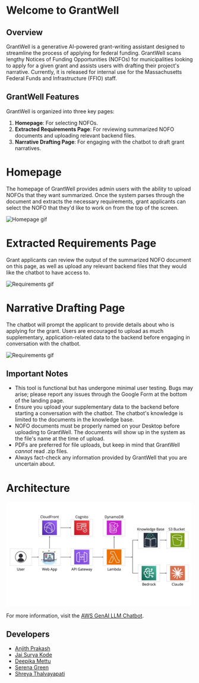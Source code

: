 # Welcome to GrantWell

## Overview
GrantWell is a generative AI-powered grant-writing assistant designed to streamline the process of applying for federal funding. GrantWell scans lengthy Notices of Funding Opportunities (NOFOs) for municipalities looking to apply for a given grant and assists users with drafting their project's narrative. Currently, it is released for internal use for the Massachusetts Federal Funds and Infrastructure (FFIO) staff.

## GrantWell Features
GrantWell is organized into three key pages:
1. **Homepage**: For selecting NOFOs.
2. **Extracted Requirements Page**: For reviewing summarized NOFO documents and uploading relevant backend files.
3. **Narrative Drafting Page**: For engaging with the chatbot to draft grant narratives.

# Homepage
The homepage of GrantWell provides admin users with the ability to upload NOFOs that they want summarized. Once the system parses through the document and extracts the necessary requirements, grant applicants can select the NOFO that they'd like to work on from the top of the screen.

<img src="https://github.com/Anuttan/Grantwell-MVP/blob/main/lib/user-interface/app/public/images/landingpage.gif?raw=true" alt="Homepage gif" width="500">

# Extracted Requirements Page
Grant applicants can review the output of the summarized NOFO document on this page, as well as upload any relevant backend files that they would like the chatbot to have access to.

<img src="https://github.com/Anuttan/Grantwell-MVP/blob/main/lib/user-interface/app/public/images/reqpage.gif?raw=true" alt="Requirements gif" width="500">

# Narrative Drafting Page
The chatbot will prompt the applicant to provide details about who is applying for the grant. Users are encouraged to upload as much supplementary, application-related data to the backend before engaging in conversation with the chatbot.

<img src="https://github.com/Anuttan/Grantwell-MVP/blob/main/lib/user-interface/app/public/images/chatbotreal-compress.gif?raw=true" alt="Requirements gif" width="500">

## Important Notes
- This tool is functional but has undergone minimal user testing. Bugs may arise; please report any issues through the Google Form at the bottom of the landing page.
- Ensure you upload your supplementary data to the backend before starting a conversation with the chatbot. The chatbot's knowledge is limited to the documents in the knowledge base.
- NOFO documents must be properly named on your Desktop before uploading to GrantWell. The documents will show up in the system as the file's name at the time of upload.
- PDFs are preferred for file uploads, but keep in mind that GrantWell _cannot_ read .zip files.
- Always fact-check any information provided by GrantWell that you are uncertain about.

# Architecture 
<img src="https://raw.githubusercontent.com/Anuttan/Grantwell-MVP/main/lib/user-interface/app/public/images/architecture.png" alt="FFIO Architecture" width="500">

For more information, visit the [AWS GenAI LLM Chatbot](https://aws-samples.github.io/aws-genai-llm-chatbot/).

## Developers
- [Anjith Prakash](https://github.com/Anuttan)
- [Jai Surya Kode](https://github.com/KodeJaiSurya)
- [Deepika Mettu](https://github.com/deepikasai-mettu)
- [Serena Green](https://github.com/serenagreenx)
- [Shreya Thalvayapati](https://github.com/shreyathal)